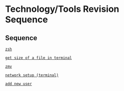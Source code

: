 Technology/Tools Revision Sequence
=================================

## Sequence
[`zsh`](sysadmin/zsh.html)

[`get size of a file in terminal`](sysadmin/zsh.html#sizeofafile)

[`zmv`](sysadmin/zsh.html#zmv)

[`network setup (terminal)`](sysadmin/network.html)

[`add new user`](sysadmin/user_management.html#addnewuser)

